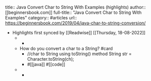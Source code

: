 title:: Java Convert Char to String With Examples (highlights)
author:: [[beginnersbook.com]]
full-title:: "Java Convert Char to String With Examples"
category:: #articles
url:: https://beginnersbook.com/2019/04/java-char-to-string-conversion/

- Highlights first synced by [[Readwise]] [[Thursday, 18-08-2022]]
	- -
	- How do you convert a char to a String? #card
		- //char to String using toString() method
		  	String str = Character.toString(ch);
		- #[[java]] #[[code]]
	- -
